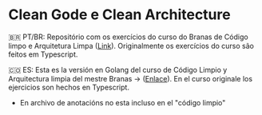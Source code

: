 # Clean Gode e Clean Architecture


🇧🇷 PT/BR: Repositório com os exercícios do curso do Branas de Código limpo e Arquitetura Limpa ([Link](https://app.branas.io/public/products/369206b9-2a0d-4322-b1f6-3e9d22336740)). Originalmente os exercícios do curso são feitos em Typescript.

🇨🇴 ES: Esta es la versión en Golang del curso de Código Limpio y Arquitectura limpia del mestre Branas -> ([Enlace](https://app.branas.io/public/products/369206b9-2a0d-4322-b1f6-3e9d22336740)). En el curso originale los ejercicios son hechos en Typescript.

- En archivo de anotacións no esta incluso en el "código limpio"







 